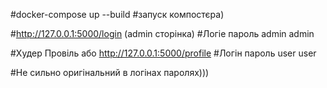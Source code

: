 #docker-compose up --build #запуск компостєра)

#http://127.0.0.1:5000/login (admin сторінка) #Логіе пароль admin admin

#Худер Провіль або http://127.0.0.1:5000/profile #Логін пароль user user

#Не сильно оригінальний в логінах паролях)))
